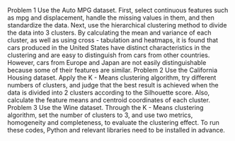 
Problem 1
Use the Auto MPG dataset. First, select continuous features such as mpg and displacement, handle the missing values in them, and then standardize the data. Next, use the hierarchical clustering method to divide the data into 3 clusters. By calculating the mean and variance of each cluster, as well as using cross - tabulation and heatmaps, it is found that cars produced in the United States have distinct characteristics in the clustering and are easy to distinguish from cars from other countries. However, cars from Europe and Japan are not easily distinguishable because some of their features are similar.
Problem 2
Use the California Housing dataset. Apply the K - Means clustering algorithm, try different numbers of clusters, and judge that the best result is achieved when the data is divided into 2 clusters according to the Silhouette score. Also, calculate the feature means and centroid coordinates of each cluster.
Problem 3
Use the Wine dataset. Through the K - Means clustering algorithm, set the number of clusters to 3, and use two metrics, homogeneity and completeness, to evaluate the clustering effect. To run these codes, Python and relevant libraries need to be installed in advance.
